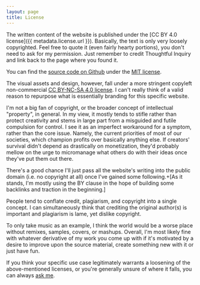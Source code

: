 ```yaml
---
layout: page
title: License
---
```


The written content of the website is published under the [CC BY 4.0 license]({{ metadata.license.url }}). Basically, the text is only very loosely copyrighted. Feel free to quote it (even fairly hearty portions), you don't need to ask for my permission. Just remember to credit Thoughtful Inquiry and link back to the page where you found it.

You can find the [source code on Github](https://github.com/ashtrail/thoughtfulinquiry.com) under the [MIT license](https://opensource.org/license/mit/).

The visual assets and design, however, fall under a more stringent copyleft non-commercial [CC BY-NC-SA 4.0 license](https://creativecommons.org/licenses/by-nc-sa/4.0/). I can't really think of a valid reason to repurpose what is essentially branding for this specific website.

I'm not a big fan of copyright, or the broader concept of intellectual "property", in general. In my view, it mostly tends to stifle rather than protect creativity and stems in large part from a misguided and futile compulsion for control. I see it as an imperfect workaround for a symptom, rather than the core issue. Namely, the current priorities of most of our societies, which champion profits over basically anything else. If creators' survival didn't depend as drastically on monetization, they'd probably mellow on the urge to micromanage what others do with their ideas once they've put them out there.

There's a good chance I'll just pass all the website's writing into the public domain (i.e. no copyright at all) once I've gained some following.+[As it stands, I'm mostly using the BY clause in the hope of building some backlinks and traction in the beginning.]

People tend to conflate credit, plagiarism, and copyright into a single concept. I can simultaneously think that crediting the original author(s) is important and plagiarism is lame, yet dislike copyright.

To only take music as an example, I think the world would be a worse place without remixes, samples, covers, or mashups. Overall, I'm most likely fine with whatever derivative of my work you come up with if it's motivated by a desire to improve upon the source material, create something new with it or just have fun.

If you think your specific use case legitimately warrants a loosening of the above-mentioned licenses, or you're generally unsure of where it falls, you can always [ask me](/contact).
